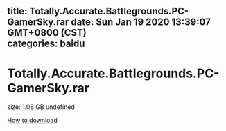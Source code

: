 
title: Totally.Accurate.Battlegrounds.PC-GamerSky.rar
date: Sun Jan 19 2020 13:39:07 GMT+0800 (CST)    
categories: baidu
---

# Totally.Accurate.Battlegrounds.PC-GamerSky.rar
size: 1.08 GB
 undefined
 

[How to download](https://bpcam.bemobtrk.com/go/2ceec3aa-1ca2-46d6-b9ff-aaa5c184517c?jno=1187)